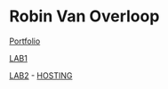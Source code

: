 # Robin Van Overloop

[Portfolio](https://github.com/robinvanoverloop/DEV5-myportfolio)

[LAB1](https://github.com/lienapaeps/dev5-lab1)

[LAB2](https://github.com/robinvanoverloop/lab2) - [HOSTING]()
